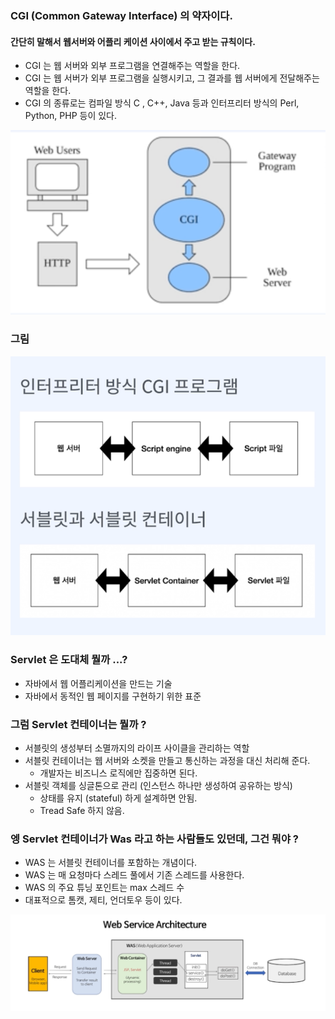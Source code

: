 ### CGI (Common Gateway Interface) 의 약자이다.

#### 간단히 말해서 웹서버와 어플리 케이션 사이에서 주고 받는 규칙이다.
- CGI 는 웹 서버와 외부 프로그램을 연결해주는 역할을 한다.
- CGI 는 웹 서버가 외부 프로그램을 실행시키고, 그 결과를 웹 서버에게 전달해주는 역할을 한다.
- CGI 의 종류로는 컴파일 방식 C , C++, Java 등과 인터프리터 방식의 Perl, Python, PHP 등이 있다.

![img_1.png](img_1.png)

### 그림 
![img_2.png](img_2.png)

### Servlet 은 도대체 뭘까 ...? 
- 자바에서 웹 어플리케이션을 만드는 기술
- 자바에서 동적인 웹 페이지를 구현하기 위한 표준

### 그럼 Servlet 컨테이너는 뭘까 ?
- 서블릿의 생성부터 소멸까지의 라이프 사이클을 관리하는 역할
- 서블릿 컨테이너는 웹 서버와 소켓을 만들고 통신하는 과정을 대신 처리해 준다.
  - 개발자는 비즈니스 로직에만 집중하면 된다.
- 서블릿 객체를 싱글톤으로 관리 (인스턴스 하나만 생성하여 공유하는 방식)
  - 상태를 유지 (stateful) 하게 설계하면 안됨.
  - Tread Safe 하지 않음.

### 엥 Servlet 컨테이너가 Was 라고 하는 사람들도 있던데, 그건 뭐야 ?
- WAS 는 서블릿 컨테이너를 포함하는 개념이다.
- WAS 는 매 요청마다 스레드 풀에서 기존 스레드를 사용한다.
- WAS 의 주요 튜닝 포인트는 max 스레드 수 
- 대표적으로 톰캣, 제티, 언더토우 등이 있다.

![img_3.png](img_3.png)
